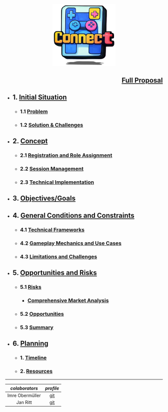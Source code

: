 <!-- Syp Project --->

<div align="center">

  <img src="img/logo.png" alt="connect-logo" width=40%>

</div>




## <p align="right"> [Full Proposal](project-proposal.md)</p>

- ## 1. [Initial Situation](https://github.com/IxI-Enki/SypProject-001/blob/master/project-proposal.md#-1-initial-situation-)
  - ### 1.1 [Problem](https://github.com/IxI-Enki/SypProject-001/blob/master/project-proposal.md#problem)
  - ### 1.2 [Solution & Challenges](https://github.com/IxI-Enki/SypProject-001/blob/master/project-proposal.md#solution--challenges)

- ## 2. [Concept](https://github.com/IxI-Enki/SypProject-001/blob/master/project-proposal.md#-2-concept-)
  - ### 2.1 [Registration and Role Assignment](https://github.com/IxI-Enki/SypProject-001/blob/master/project-proposal.md#registration-and-role-assignment)
  - ### 2.2 [Session Management](https://github.com/IxI-Enki/SypProject-001/blob/master/project-proposal.md#session-management)
  - ### 2.3 [Technical Implementation](https://github.com/IxI-Enki/SypProject-001/blob/master/project-proposal.md#technical-implementation)

- ## 3. [Objectives/Goals](https://github.com/IxI-Enki/SypProject-001/blob/master/project-proposal.md#-3-objectivesgoals--)

- ## 4. [General Conditions and Constraints](https://github.com/IxI-Enki/SypProject-001/blob/master/project-proposal.md#-4-general-conditions-and-constraints-)
  - ### 4.1 [Technical Frameworks](https://github.com/IxI-Enki/SypProject-001/blob/master/project-proposal.md#technical-frameworks)
  - ### 4.2 [Gameplay Mechanics and Use Cases](https://github.com/IxI-Enki/SypProject-001/blob/master/project-proposal.md#gameplay-mechanics-and-use-cases)
  - ### 4.3 [Limitations and Challenges](https://github.com/IxI-Enki/SypProject-001/blob/master/project-proposal.md#limitations-and-challenges)

- ## 5. [Opportunities and Risks](https://github.com/IxI-Enki/SypProject-001/blob/master/project-proposal.md#-5-opportunities-and-risks--)
  - ### 5.1 [Risks](https://github.com/IxI-Enki/SypProject-001/blob/master/project-proposal.md#risks)
    - ### [Comprehensive Market Analysis](https://github.com/IxI-Enki/SypProject-001/blob/master/market-analysis.md#market-analysis)
  - ### 5.2 [Opportunities](https://github.com/IxI-Enki/SypProject-001/blob/master/project-proposal.md#opportunities)
  - ### 5.3 [Summary](https://github.com/IxI-Enki/SypProject-001/blob/master/project-proposal.md#summary)

- ## 6. [Planning](https://github.com/IxI-Enki/SypProject-001/blob/master/project-proposal.md#-6-planning--)
  - ### 1. [Timeline](https://github.com/IxI-Enki/SypProject-001/blob/master/project-proposal.md#timeline)
  - ### 2. [Resources](https://github.com/IxI-Enki/SypProject-001/blob/master/project-proposal.md#budget)

--- 

<div align="center">

  |   *colaborators*   |   *profile*   |
  |:------:|:------:|
  |   Imre Obermüller   |   [git](https://github.com/Imre7777)   |
  |   Jan Ritt          |   [git](https://github.com/IxI-Enki)   |

</div>
